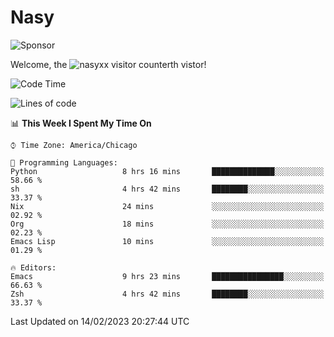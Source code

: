 # Nasy

<!--
<p align="center">
<img height="200" src="https://github-readme-stats.vercel.app/api?username=nasyxx&count_private=true&show_icons=true&theme=dracula&include_all_commits=true"/>
<img height="200" src="https://github-readme-stats.vercel.app/api/top-langs/?username=nasyxx&theme=dracula&hide=html,jupyter+notebook&count_private=true&show_icons=true"/>
</p>

  
----------------
-->

![Sponsor](https://img.shields.io/static/v1.svg?label=Sponsor&message=%E2%9D%A4&logo=GitHub&style=flat&color=pink)
 
Welcome, the ![nasyxx visitor counter](https://count.getloli.com/get/@nasyxx?theme=rule34)th vistor!
 
<!--START_SECTION:waka-->
![Code Time](http://img.shields.io/badge/Code%20Time-3%2C153%20hrs%203%20mins-blue)

![Lines of code](https://img.shields.io/badge/From%20Hello%20World%20I%27ve%20Written-5%20Million%20lines%20of%20code-blue)

📊 **This Week I Spent My Time On** 

```text
⌚︎ Time Zone: America/Chicago

💬 Programming Languages: 
Python                   8 hrs 16 mins       ██████████████░░░░░░░░░░░   58.66 % 
sh                       4 hrs 42 mins       ████████░░░░░░░░░░░░░░░░░   33.37 % 
Nix                      24 mins             ░░░░░░░░░░░░░░░░░░░░░░░░░   02.92 % 
Org                      18 mins             ░░░░░░░░░░░░░░░░░░░░░░░░░   02.23 % 
Emacs Lisp               10 mins             ░░░░░░░░░░░░░░░░░░░░░░░░░   01.29 % 

🔥 Editors: 
Emacs                    9 hrs 23 mins       ████████████████░░░░░░░░░   66.63 % 
Zsh                      4 hrs 42 mins       ████████░░░░░░░░░░░░░░░░░   33.37 % 

```


 Last Updated on 14/02/2023 20:27:44 UTC
<!--END_SECTION:waka-->

<!-- ![visitors](https://visitor-badge.laobi.icu/badge?page_id=nasyxx.nasyxx) -->
